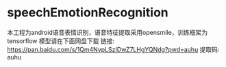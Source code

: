 # speechEmotionRecognition
本工程为android语音表情识别，语音特征提取采用opensmile，训练框架为tensorflow
模型请在下面网盘下载
链接: https://pan.baidu.com/s/1Qm4NypLSzIDwZ7LHgYQNdg?pwd=auhu 提取码: auhu
